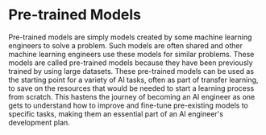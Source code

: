 # Pre-trained Models

Pre-trained models are simply models created by some machine learning engineers to solve a problem. Such models are often shared and other machine learning engineers use these models for similar problems. These models are called pre-trained models because they have been previously trained by using large datasets. These pre-trained models can be used as the starting point for a variety of AI tasks, often as part of transfer learning, to save on the resources that would be needed to start a learning process from scratch. This hastens the journey of becoming an AI engineer as one gets to understand how to improve and fine-tune pre-existing models to specific tasks, making them an essential part of an AI engineer's development plan. 
